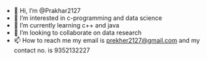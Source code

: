 - 👋 Hi, I’m @Prakhar2127
- 👀 I’m interested in c-programming and data science
- 🌱 I’m currently learning c++ and java
- 💞️ I’m looking to collaborate on data research
- 📫 How to reach me my email is prekher2127@gmail.com and my contact no. is 9352132227

<!---
Prakhar2127/Prakhar2127 is a ✨ special ✨ repository because its `README.md` (this file) appears on your GitHub profile.
You can click the Preview link to take a look at your changes.
--->
